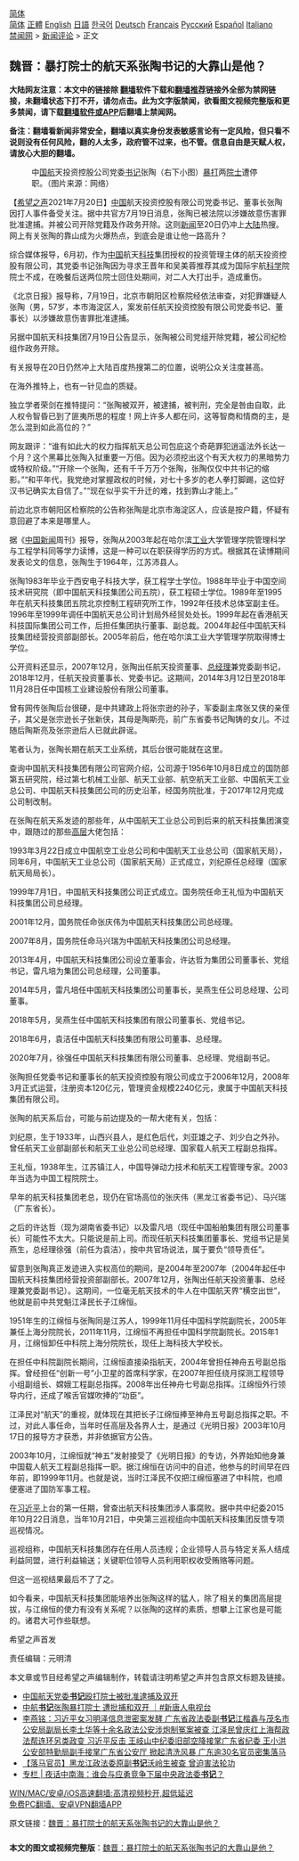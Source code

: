  <!-- 面包屑导航 --> <div class="breadcrumb"><!-- GTranslate: https://gtranslate.io/ -->  <div class="switcher notranslate">  <div class="selected">  <a href="#" onclick="return false;"> 简体</a>  </div>  <div class="option">  <a href="https://www.bannedbook.org" onclick="doGTranslate('zh-CN|zh-CN');jQuery('div.switcher div.selected a').html(jQuery(this).html());return false;" title="简体中文" class="nturl selected"> 简体</a>  <a href="https://www.bannedbook.org/zh-tw/" onclick="doGTranslate('zh-CN|zh-TW');jQuery('div.switcher div.selected a').html(jQuery(this).html());return false;" title="繁體中文" class="nturl"> 正體</a>  <a href="https://www.bannedbook.org/en/" onclick="doGTranslate('zh-CN|en');jQuery('div.switcher div.selected a').html(jQuery(this).html());return false;" title="English" class="nturl"> English</a>  <a href="https://www.bannedbook.org/ja/" onclick="doGTranslate('zh-CN|ja');jQuery('div.switcher div.selected a').html(jQuery(this).html());return false;" title="日本語" class="nturl"> 日語</a>  <a href="https://www.bannedbook.org/ko/" onclick="doGTranslate('zh-CN|ko');jQuery('div.switcher div.selected a').html(jQuery(this).html());return false;" title="한국어" class="nturl"> 한국어</a>  <a href="https://www.bannedbook.org/de/" onclick="doGTranslate('zh-CN|de');jQuery('div.switcher div.selected a').html(jQuery(this).html());return false;" title="Deutsch" class="nturl"> Deutsch</a>  <a href="https://www.bannedbook.org/fr/" onclick="doGTranslate('zh-CN|fr');jQuery('div.switcher div.selected a').html(jQuery(this).html());return false;" title="Français" class="nturl"> Français</a>  <a href="https://www.bannedbook.org/ru/" onclick="doGTranslate('zh-CN|ru');jQuery('div.switcher div.selected a').html(jQuery(this).html());return false;" title="Русский" class="nturl"> Русский</a>  <a href="https://www.bannedbook.org/es/" onclick="doGTranslate('zh-CN|es');jQuery('div.switcher div.selected a').html(jQuery(this).html());return false;" title="Español" class="nturl"> Español</a>  <a href="https://www.bannedbook.org/it/" onclick="doGTranslate('zh-CN|it');jQuery('div.switcher div.selected a').html(jQuery(this).html());return false;" title="Italiano" class="nturl"> Italiano</a>  </div>  </div>      <div class='breadcrumb-sub'><!-- Breadcrumb NavXT 6.3.0 --> <a href="https://www.bannedbook.org/" class="home">禁闻网</a> &gt; <a href="https://www.bannedbook.org/bnews/comments/" class="category">新闻评论</a> &gt; 正文</div></div><h2>魏晋：暴打院士的航天系张陶书记的大靠山是他？</h2> <p class="notice"><b>大陆网友注意：本文中的链接除 <a href="https://github.com/bannedbook/fanqiang" >翻墙</a>软件下载和<a href="https://github.com/killgcd/justmysocks/blob/master/README.md">翻墙推荐</a>链接外全部为禁网链接，未翻墙状态下打不开，请勿点击。此为文字版禁闻，欲看图文视频完整版和更多禁闻，请下载<a href="https://github.com/bannedbook/fanqiang">翻墙软件或APP</a>后翻墙上禁闻网。</p><p>备注：翻墙看新闻非常安全，翻墙以真实身份发表敏感言论有一定风险，但只看不说则没有任何风险，翻的人太多，政府管不过来，也不管。信息自由是天赋人权，请放心大胆的翻墙。</b></p>  <div class="entry"> <figure> <p><figcaption>中<a href="https://www.bannedbook.org/bnews/tag/%e5%9b%bd%e8%88%aa/" class="st_tag internal_tag" rel="tag" title="标签 国航 下的日志">国航</a>天投资控股公司党委<a href="https://www.bannedbook.org/bnews/tag/%e4%b9%a6%e8%ae%b0/" class="st_tag internal_tag" rel="tag" title="标签 书记 下的日志">书记</a>张陶（右下小图）<a href="https://www.bannedbook.org/bnews/tag/%E6%9A%B4%E6%89%93/" class="st_tag internal_tag" rel="tag" title="标签 暴打 下的日志">暴打</a>两<a href="https://www.bannedbook.org/bnews/tag/%e9%99%a2%e5%a3%ab/" class="st_tag internal_tag" rel="tag" title="标签 院士 下的日志">院士</a>遭停职。（图片来源：网络）</figcaption></figure> <p>【<span class='wp_keywordlink_affiliate'><a href="https://www.soundofhope.org" title="希望之声" target="_blank">希望之声</a></span>2021年7月20日】<span class='wp_keywordlink_affiliate'><a href="https://www.bannedbook.org/" title="中国" target="_blank">中国</a></span>航天投资控股有限公司党委书记、董事长张陶因打人事件备受关注。据中共官方7月19日消息，张陶已被法院以涉嫌故意伤害罪批准逮捕。并被公司开除党籍及作政务开除。这则<span class='wp_keywordlink_affiliate'><a href="https://www.bannedbook.org/" title="新闻">新闻</a></span>至20日仍冲上<span class='wp_keywordlink_affiliate'><a href="https://www.bannedbook.org/" title="大陆" target="_blank">大陆</a></span>热搜。网上有关张陶的靠山成为火爆热点，到底会是谁让他一路高升？</p> <p>综合媒体报导，6月初，作为<a href="https://www.bannedbook.org/bnews/tag/%E4%B8%AD%E5%9B%BD/" class="st_tag internal_tag" rel="tag" title="标签 中国 下的日志">中国</a>航天<a href="https://www.bannedbook.org/bnews/tag/%E7%A7%91%E6%8A%80/" class="st_tag internal_tag" rel="tag" title="标签 科技 下的日志">科技</a>集团授权的投资管理主体的航天投资控股有限公司，其党委书记张陶因为寻求王晋年和吴美蓉推荐其成为国际宇航<span class='wp_keywordlink'><a href="https://www.bannedbook.org/forum11/topic309.html" title="禁片：“科学”的棍子" target="_blank">科学</a></span>院院士不成，在晚餐后送两位院士回住处期间，对二人大打出手，造成重伤。</p> <p>《北京日报》报导称，7月19日，北京市朝阳区检察院经依法审查，对犯罪嫌疑人张陶（男，57岁，本市海淀区人，案发前任航天投资控股有限公司党委书记、董事长）以涉嫌故意伤害罪批准逮捕。</p> <p>另据中国航天科技集团7月19日公告显示，张陶被公司党组开除党籍，被公司纪检组作政务开除。</p> <p>有关报导在20日仍然冲上大陆百度热搜第二的位置，说明公众关注度甚高。</p> <p>在海外推特上，也有一针见血的质疑。</p> <p>独立学者荣剑在推特提问：“张陶被双开，被逮捕，被判刑，完全是咎由自取，此人权令智昏已到了匪夷所思的程度！网上许多人都在问，这等智商和情商的主，是怎么混到如此高位的？”</p> <p>网友跟评：“谁有如此大的权力指挥航天总公司包庇这个奇葩罪犯逍遥法外长达一个月？这个黑幕比张陶入狱重要一万倍。因为必须挖出这个有天大权力的黑暗势力或特权阶级。”“开除一个张陶，还有千千万万个张陶，张陶仅仅中共书记的缩影。”“和平年代，我党绝对掌握政权的时候，对七十多岁的老人拳打脚踢，这位好汉书记确实太自信了。”“现在似乎实干升迁的难，找到靠山才能上。”</p> <p>前边北京市朝阳区检察院的公告称张陶是北京市海淀区人，应该是按户籍，怀疑有意回避了本来是哪里人。</p> <p>据《<span class='wp_keywordlink_affiliate'><a href="https://www.bannedbook.org/bnews/cnnews/" title="中国新闻">中国新闻</a></span>周刊》报导，张陶从2003年起在哈尔滨<a href="https://www.bannedbook.org/bnews/tag/%E5%B7%A5%E4%B8%9A/" class="st_tag internal_tag" rel="tag" title="标签 工业 下的日志">工业</a>大学管理学院管理科学与工程学科同等学力读博，这是一种可以在职获得学历的方式。根据其在读博期间发表论文的信息，张陶生于1964年，江苏沛县人。</p> <p>张陶1983年毕业于西安电子科技大学，获工程学士学位。1988年毕业于中国空间技术研究院（即中国航天科技集团公司五院），获工程硕士学位。1989年至1995年在航天科技集团五院北京控制工程研究所工作，1992年任技术总体室副主任。1996年至1999年调任中国航天总公司计划局外经贸处处长。1999年起在香港航天科技国际集团公司工作，后担任集团执行董事、副总裁。2004年起任中国航天科技集团经营投资部副部长。2005年前后，他在哈尔滨工业大学管理学院取得博士学位。</p>  <p>公开资料还显示，2007年12月，张陶出任航天投资董事、<a href="https://www.bannedbook.org/bnews/tag/%E6%80%BB%E7%BB%8F%E7%90%86/" class="st_tag internal_tag" rel="tag" title="标签 总经理 下的日志">总经理</a>兼党委副书记，2018年12月，任航天投资董事长、党委书记。这期间，2014年3月12日至2018年11月28日任中国核工业建设股份有限公司董事。</p> <p>曾有网传张陶后台很硬，是中共建政上将张宗逊的孙子，军委副主席张又侠的亲侄子，其父是张宗逊长子张新侠，其母是陶斯亮，前广东省委书记陶铸的女儿。不过随后陶斯亮及张宗逊后人已就此辟谣。</p> <p>笔者认为，张陶长期在航天工业系统，其后台很可能就在这里。</p> <p>查询中国航天科技集团有限公司官网介绍，公司源于1956年10月8日成立的国防部第五研究院，经过第七机械工业部、航天工业部、航空航天工业部、中国航天工业总公司、中国航天科技集团公司的历史沿革，经国务院批准，于2017年12月完成公司制改制。</p> <p>在张陶在航天系发迹的那些年，从中国航天工业总公司到后来的航天科技集团演变中，跟随过的那些<span class='wp_keywordlink_affiliate'><a href="https://www.bannedbook.org/bnews/ccpdope/" title="中共高层内幕" target="_blank">高层</a></span>大佬包括：</p> <p>1993年3月22日成立中国航空工业总公司和中国航天工业总公司（国家航天局），同年6月，中国航天工业总公司（国家航天局）正式成立，刘纪原任总经理（国家航天局局长）。</p> <p>1999年7月1日，中国航天科技集团公司正式成立。国务院任命王礼恒为中国航天科技集团公司总经理。</p> <p>2001年12月，国务院任命张庆伟为中国航天科技集团公司总经理。</p> <p>2007年8月，国务院任命马兴瑞为中国航天科技集团公司总经理。</p> <p>2013年4月，中国航天科技集团公司设立董事会，许达哲为集团公司董事长、党组书记，雷凡培为集团公司总经理，公司董事。</p> <p>2014年5月，雷凡培任中国航天科技集团公司董事长，吴燕生任公司总经理、公司董事。</p>  <p>2018年5月，吴燕生任中国航天科技集团有限公司董事长、党组书记。</p> <p>2018年6月，袁洁任中国航天科技集团有限公司董事、总经理。</p> <p>2020年7月，徐强任中国航天科技集团有限公司董事、总经理、党组副书记。</p> <p>张陶担任党委书记和董事长的航天投资控股有限公司成立于2006年12月，2008年3月正式运营，注册资本120亿元，管理资金规模2240亿元，隶属于中国航天科技集团有限公司。</p> <p>张陶的航天系后台，可能与前边提及的一帮大佬有关，包括：</p> <p>刘纪原，生于1933年，山西兴县人，是红色后代，刘亚雄之子、刘少白之外孙。曾任航天工业部副部长和航天工业总公司总经理、国家载人航天工程副总指挥。</p> <p>王礼恒，1938年生，江苏镇江人，中国导弹动力技术和航天工程管理专家。2003年当选为中国工程院院士。</p> <p>早年的航天科技集团老总，现仍在官场高位的张庆伟（黑龙江省委书记）、马兴瑞（广东省长）。</p> <p>之后的许达哲（现为湖南省委书记）以及雷凡培（现任中国船舶集团有限公司董事长）可能性不太大。只能说是前上司。而现任航天科技集团董事长、党组书记是吴燕生，总经理徐强（前任为袁洁），按中共官场说法，属于要负“领导责任”。</p> <p>留意到张陶真正发迹进入实权高位的期间，是2004年至2007年（2004年起任中国航天科技集团经营投资部副部长。2007年12月，张陶出任航天投资董事、总经理兼党委副书记）。这期间，一位毫无航天技术的牛人在中国航天界“横空出世”，他就是前中共党魁江泽民长子江绵恒。</p> <p>1951年生的江绵恒与张陶同是江苏人，1999年11月任中国科学院副院长，2005年兼任上海分院院长，2011年11月，江绵恒不再担任中国科学院副院长。2015年1月，江绵恒卸任中科院上海分院院长，现任上海科技大学校长。</p>  <p>在担任中科院副院长期间，江绵恒直接染指航天，2004年曾担任神舟五号副总指挥。曾经担任“创新一号”小卫星的首席科学家，在2007年担任绕月探测工程领导小组副组长、嫦娥工程副总指挥。2008年出任神舟七号副总指挥。江绵恒外行领导内行，还成了喉舌官媒吹捧的“功臣”。</p> <p>江泽民对“航天”的重视，就体现在其把长子江绵恒捧至神舟五号副总指挥之职。不过，对此人事任命，当年时任高层及各界人士，是通过《光明日报》2003年10月17日的报导方才获悉，并非依据官方公告。</p> <p>2003年10月，江绵恒就“神五”发射接受了《光明日报》的专访，外界始知他身兼中国载人航天工程副总指挥一职。据江绵恒在访问中的自述，他参与的时间早在四年前，即1999年11月。也就是说，当时江泽民不仅把江绵恒塞进了中科院，也顺便塞进了国防军事工程。</p> <p>在<a href="https://www.bannedbook.org/bnews/tag/%e4%b9%a0%e8%bf%91%e5%b9%b3/" class="st_tag internal_tag" rel="tag" title="标签 习近平 下的日志">习近平</a>上台的第一任期，曾查出航天科技集团涉人事腐败。据中共中纪委2015年10月22日消息，当年10月21日，中央第三巡视组向中国航天科技集团反馈专项巡视情况。</p> <p>巡视组称，中国航天科技集团存在任用人员违规；企业领导人员与特定关系人结成利益同盟，进行利益输送；关键职位领导人员利用职权收受贿赂等问题。</p> <p>但这一巡视结果最后不了了之。</p> <p>如今看来，中国航天科技集团能培养出张陶这样的猛人，除了相关的集团高层提拔，与江绵恒的使力有没有关系呢？以张陶的这样的素质，想攀上江家也是可能的。诸君大可作些联想。</p> <p>希望之声首发</p> <p>责任编辑：元明清</p> <p>本文章或节目经希望之声编辑制作，转载请注明希望之声并包含原文标题及链接。 </p> <ul class='op-related-articles' title='相关阅读'> <li><a href='https://www.bannedbook.org/bnews/baitai/20210720/1590800.html' target='_blank'>中国航天党委<b>书记</b>殴打院士被批准逮捕及双开</a></li> <li><a href='https://www.bannedbook.org/bnews/bannedvideo/20210720/1590753.html' target='_blank'>中航<b>书记</b>张陶暴打院士 遭批捕和双开 ｜#新唐人电视台</a></li> <li><a href='https://www.bannedbook.org/bnews/comments/20210720/1590608.html' target='_blank'>李燕铭：习近平女习明泽信息泄密案发酵 广东省政法委副<b>书记</b>江楷鑫与茂名市公安局副局长李土华等十余名政法公安涉炮制冤案被查 江泽民曾庆红上海帮政法帮连环另类政变 习近平反击 王岐山中纪委旧部空降接掌广东省纪委 王小洪公安部特勤局副手接掌广东省公安厅 掀起清洗风暴 广东逾30名官员密集落马</a></li> <li><a href='https://www.bannedbook.org/bnews/bannedvideo/20210720/1590370.html' target='_blank'>【落马官员】黑龙江政法委原副<b>书记</b>沃岭生被查 曾迫害法轮功</a></li> <li><a href='https://www.bannedbook.org/bnews/cbnews/20210720/1590359.html' target='_blank'>专栏 | 夜话中南海：谁会与应勇竞争下届中央政法委<b>书记</b>？</a></li> </ul> <p class="texttj"> <a href="https://github.com/bannedbook/fanqiang/wiki/V2ray%E6%9C%BA%E5%9C%BA" target="_blank">WIN/MAC/安卓/iOS高速翻墙:高清视频秒开,超低延迟</a><br/> <a href="https://github.com/bannedbook/fanqiang/wiki/%E7%A6%81%E9%97%BB%E7%BD%91%E5%AE%89%E5%8D%93%E7%BF%BB%E5%A2%99%E6%96%B0%E9%97%BBAPP" target="_blank">免费PC翻墙、安卓VPN翻墙APP</a></p> <p>原文链接：<a class="src_link"  href="https://www.soundofhope.org/post/527402" target="_blank">魏晋：暴打院士的航天系张陶书记的大靠山是他？</a></p><a name='sharetosocial'></a>  <div style="margin-bottom:5px;padding-bottom:5px;clear:both"> <div id="archive-pix-1" class="banner-ads"> <!-- AuctionX Display platform tag START --> <div id="26318x728x90x621x_ADSLOT2" clicktrack="%%CLICK_URL_ESC%%"></div> <!-- AuctionX Display platform tag END --> </div> <div id="archive-pix-2" class="banner-ads"> <!-- AuctionX Display platform tag START --> <div id="26315x300x250x621x_ADSLOT2" clicktrack="%%CLICK_URL_ESC%%"></div> <!-- AuctionX Display platform tag END --> </div> </div>  <div id="archive-pix-1" class="banner-ads"> <!-- AuctionX Display platform tag START --> <div id="26318x728x90x621x_ADSLOT3" clicktrack="%%CLICK_URL_ESC%%"></div> <!-- AuctionX Display platform tag END --> </div> <div><b>本文的图文或视频完整版</b>：<a href='https://www.bannedbook.org/bnews/comments/20210721/1591082.html'>魏晋：暴打院士的航天系张陶书记的大靠山是他？</a></div>  </div><!--END ENTRY--> 